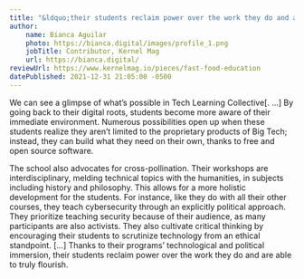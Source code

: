 ```yaml
---
title: "&ldquo;their students reclaim power over the work they do and are able to truly flourish&rdquo;"
author:
    name: Bianca Aguilar
    photo: https://bianca.digital/images/profile_1.png
    jobTitle: Contributor, Kernel Mag
    url: https://bianca.digital/
reviewUrl: https://www.kernelmag.io/pieces/fast-food-education
datePublished: 2021-12-31 21:05:00 -0500
---
```


We can see a glimpse of what’s possible in Tech Learning Collective[. &hellip;] By going back to their digital roots, students become more aware of their immediate environment. Numerous possibilities open up when these students realize they aren’t limited to the proprietary products of Big Tech; instead, they can build what they need on their own, thanks to free and open source software.

The school also advocates for cross-pollination. Their workshops are interdisciplinary, melding technical topics with the humanities, in subjects including history and philosophy. This allows for a more holistic development for the students. For instance, like they do with all their other courses, they teach cybersecurity through an explicitly political approach. They prioritize teaching security because of their audience, as many participants are also activists. They also cultivate critical thinking by encouraging their students to scrutinize technology from an ethical standpoint. [&hellip;] Thanks to their programs’ technological and political immersion, their students reclaim power over the work they do and are able to truly flourish.
